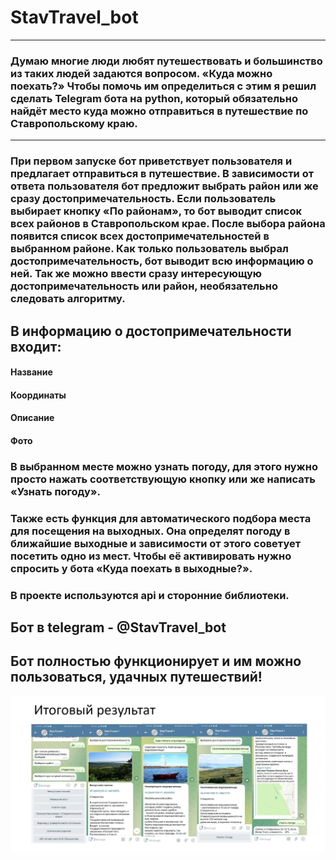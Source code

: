 # StavTravel_bot
---
### Думаю многие люди любят путешествовать и большинство из таких людей задаются вопросом. «Куда можно поехать?» Чтобы помочь им определиться с этим я решил сделать Telegram бота на python, который обязательно найдёт место куда можно отправиться в путешествие по Ставропольскому краю.
---
### При первом запуске бот приветствует пользователя и предлагает отправиться в путешествие. В зависимости от ответа пользователя бот предложит выбрать район или же сразу достопримечательность. Если пользователь выбирает кнопку «По районам», то бот выводит список всех районов в Ставропольском крае. После выбора района появится список всех достопримечательностей в выбранном районе. Как только пользователь выбрал достопримечательность, бот выводит всю информацию о ней. Так же можно ввести сразу интересующую достопримечательность или район, необязательно следовать алгоритму. 

## В информацию о достопримечательности входит:
#### Название
#### Координаты
#### Описание
#### Фото

### В выбранном месте можно узнать погоду, для этого нужно просто нажать соответствующую кнопку или же написать «Узнать погоду».
### Также есть функция для автоматического подбора места для посещения на выходных. Она определят погоду в ближайшие выходные и зависимости от этого советует посетить одно из мест. Чтобы её активировать нужно спросить у бота «Куда поехать в выходные?».

### В проекте используются api и сторонние библиотеки.
## Бот в telegram - @StavTravel_bot
## Бот полностью функционирует и им можно пользоваться, удачных путешествий!

![](preview/Screenshot_1.jpg)
